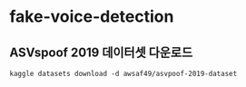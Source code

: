 # fake-voice-detection
## ASVspoof 2019 데이터셋 다운로드
```
kaggle datasets download -d awsaf49/asvpoof-2019-dataset
```
